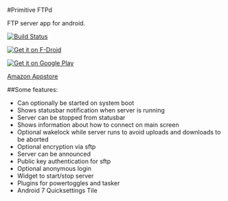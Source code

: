 #Primitive FTPd

FTP server app for android.

[![Build Status](https://travis-ci.org/wolpi/prim-ftpd.png)](https://travis-ci.org/wolpi/prim-ftpd)

[![Get it on F-Droid](https://f-droid.org/badge/get-it-on.png)](https://f-droid.org/app/org.primftpd)

[![Get it on Google Play](https://play.google.com/intl/en_us/badges/images/generic/en_badge_web_generic.png)](https://play.google.com/store/apps/details?id=org.primftpd)

[Amazon Appstore](http://www.amazon.com/wolpi-primitive-FTPd/dp/B00KERCPNY/ref=sr_1_1)


##Some features:
* Can optionally be started on system boot
* Shows statusbar notification when server is running
* Server can be stopped from statusbar
* Shows information about how to connect on main screen
* Optional wakelock while server runs to avoid uploads and downloads to be aborted
* Optional encryption via sftp
* Server can be announced
* Public key authentication for sftp
* Optional anonymous login
* Widget to start/stop server
* Plugins for powertoggles and tasker
* Android 7 Quicksettings Tile

